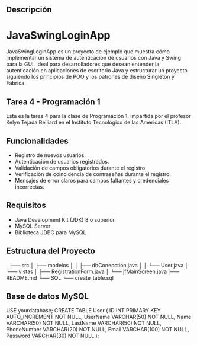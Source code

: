 
## Descripción
# JavaSwingLoginApp
JavaSwingLoginApp es un proyecto de ejemplo que muestra cómo implementar un sistema de autenticación de usuarios con Java y Swing para la GUI. Ideal para desarrolladores que desean entender la autenticación en aplicaciones de escritorio Java y estructurar un proyecto siguiendo los principios de POO y los patrones de diseño Singleton y Fábrica.

## Tarea 4 - Programación 1
Esta es la tarea 4 para la clase de Programación 1, impartida por el profesor Kelyn Tejada Belliard en el Instituto Tecnológico de las Américas (ITLA).

## Funcionalidades
- Registro de nuevos usuarios.
- Autenticación de usuarios registrados.
- Validación de campos obligatorios durante el registro.
- Verificación de coincidencia de contraseñas durante el registro.
- Mensajes de error claros para campos faltantes y credenciales incorrectas.

## Requisitos
- Java Development Kit (JDK) 8 o superior
- MySQL Server
- Biblioteca JDBC para MySQL

## Estructura del Proyecto
.
├── src
│ ├── modelos
│ │ ├── dbConecction.java
│ │ └── User.java
│ └── vistas
│ ├── RegistrationForm.java
│ └── jfMainScreen.java
├── README.md
└── SQL
└── create_table.sql

## Base de datos MySQL

USE yourdatabase;
CREATE TABLE User (
    ID INT PRIMARY KEY AUTO_INCREMENT NOT NULL,
    UserName VARCHAR(50) NOT NULL,
    Name VARCHAR(50) NOT NULL,
    LastName VARCHAR(50) NOT NULL,
    PhoneNumber VARCHAR(20) NOT NULL,
    Email VARCHAR(100) NOT NULL,
    Password VARCHAR(30) NOT NULL
);

